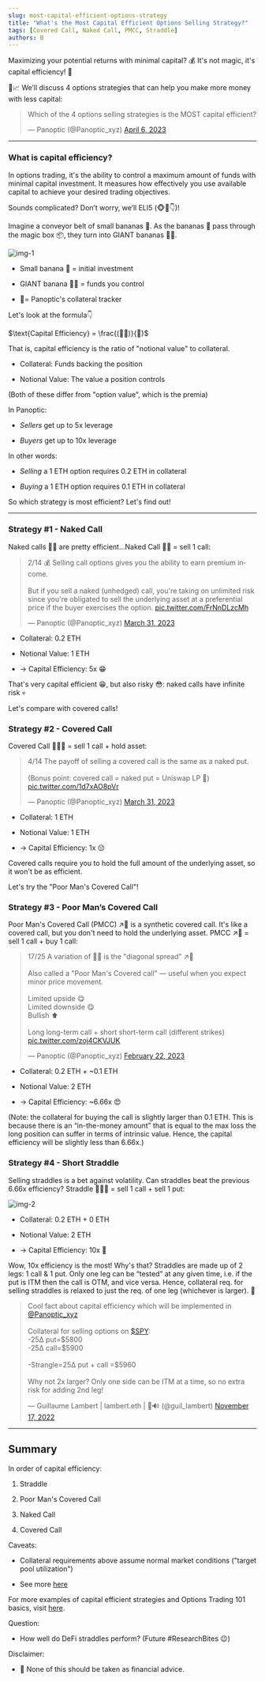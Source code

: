 ```yaml
---
slug: most-capital-efficient-options-strategy
title: "What's the Most Capital Efficient Options Selling Strategy?"
tags: [Covered Call, Naked Call, PMCC, Straddle]
authors: B
---
```

Maximizing your potential returns with minimal capital? 💰 It's not magic, it's capital efficiency! 🔮

💪📈 We’ll discuss 4 options strategies that can help you make more money with less capital:

<blockquote class="twitter-tweet" data-conversation="none"><p lang="en" dir="ltr">Which of the 4 options selling strategies is the MOST capital efficient?</p>&mdash; Panoptic (@Panoptic_xyz) <a href="https://twitter.com/Panoptic_xyz/status/1643767225642532864?ref_src=twsrc%5Etfw">April 6, 2023</a></blockquote> <script async src="https://platform.twitter.com/widgets.js" charset="utf-8"></script>

<!--truncate-->

----------

### What is capital efficiency?

In options trading, it's the ability to control a maximum amount of funds with minimal capital investment. It measures how effectively you use available capital to achieve your desired trading objectives.

Sounds complicated? Don’t worry, we’ll ELI5 (🐵👑👇)!

Imagine a conveyor belt of small bananas 🍌. As the bananas 🍌 pass through the magic box 📦, they turn into GIANT bananas 💉🍌.

![img-1](./img-1.gif)

-   Small banana 🍌 = initial investment
    
-   GIANT banana 💉🍌 = funds you control
    
-   💉= Panoptic's collateral tracker
    

Let's look at the formula👇
 
$\text{Capital Efficiency} = \frac{(💉🍌)}{🍌}$

That is, capital efficiency is the ratio of "notional value" to collateral.

-   Collateral: Funds backing the position
    
-   Notional Value: The value a position controls
    

(Both of these differ from "option value", which is the premia)

In Panoptic:

-   _Sellers_ get up to 5x leverage
    
-   _Buyers_ get up to 10x leverage
    

In other words:

-   _Selling_ a 1 ETH option requires 0.2 ETH in collateral
    
-   _Buying_ a 1 ETH option requires 0.1 ETH in collateral
    

So which strategy is most efficient? Let's find out!

----------

### Strategy #1 - Naked Call

Naked calls 🙈📞 are pretty efficient...Naked Call 🙈📞 = sell 1 call:

<blockquote class="twitter-tweet" data-conversation="none"><p lang="en" dir="ltr">2/14 💰 Selling call options gives you the ability to earn premium income.<br/><br/>But if you sell a naked (unhedged) call, you&#39;re taking on unlimited risk since you&#39;re obligated to sell the underlying asset at a preferential price if the buyer exercises the option. <a href="https://t.co/FrNnDLzcMh">pic.twitter.com/FrNnDLzcMh</a></p>&mdash; Panoptic (@Panoptic_xyz) <a href="https://twitter.com/Panoptic_xyz/status/1641834029581492225?ref_src=twsrc%5Etfw">March 31, 2023</a></blockquote> <script async src="https://platform.twitter.com/widgets.js" charset="utf-8"></script>

-   Collateral: 0.2 ETH
    
-   Notional Value: 1 ETH
    
-   → Capital Efficiency: 5x 😁
    

That's very capital efficient 😁, but also risky 😳: naked calls have infinite risk 💀

Let's compare with covered calls!

### Strategy #2 - Covered Call

Covered Call 🛌🏻📞 = sell 1 call + hold asset:

<blockquote class="twitter-tweet" data-conversation="none"><p lang="en" dir="ltr">4/14 The payoff of selling a covered call is the same as a naked put.<br/><br/>(Bonus point: covered call = naked put = Uniswap LP 🤯) <a href="https://t.co/1d7xAO8pVr">pic.twitter.com/1d7xAO8pVr</a></p>&mdash; Panoptic (@Panoptic_xyz) <a href="https://twitter.com/Panoptic_xyz/status/1641834042512543745?ref_src=twsrc%5Etfw">March 31, 2023</a></blockquote> <script async src="https://platform.twitter.com/widgets.js" charset="utf-8"></script>

-   Collateral: 1 ETH
    
-   Notional Value: 1 ETH
    
-   → Capital Efficiency: 1x 😔
    

Covered calls require you to hold the full amount of the underlying asset, so it won't be as efficient.

Let's try the "Poor Man's Covered Call"!

### Strategy #3 - Poor Man’s Covered Call

Poor Man's Covered Call (PMCC) ↗️🧈 is a synthetic covered call. It's like a covered call, but you don't need to hold the underlying asset. PMCC ↗️🧈 = sell 1 call + buy 1 call:

<blockquote class="twitter-tweet" data-conversation="none"><p lang="en" dir="ltr">17/25 A variation of 📅🧈 is the &quot;diagonal spread&quot; ↗️🧈<br/><br/>Also called a &quot;Poor Man&#39;s Covered call&quot; — useful when you expect minor price movement.<br/><br/>Limited upside 😋<br/>Limited downside 😋<br/>Bullish ⬆️<br/><br/>Long long-term call + short short-term call (different strikes) <a href="https://t.co/zoj4CKVJUK">pic.twitter.com/zoj4CKVJUK</a></p>&mdash; Panoptic (@Panoptic_xyz) <a href="https://twitter.com/Panoptic_xyz/status/1628530324262223872?ref_src=twsrc%5Etfw">February 22, 2023</a></blockquote> <script async src="https://platform.twitter.com/widgets.js" charset="utf-8"></script>

-   Collateral: 0.2 ETH + ~0.1 ETH
    
-   Notional Value: 2 ETH
    
-   → Capital Efficiency: ~6.66x 😍
    

(Note: the collateral for buying the call is slightly larger than 0.1 ETH. This is because there is an “in-the-money amount” that is equal to the max loss the long position can suffer in terms of intrinsic value. Hence, the capital efficiency will be slightly less than 6.66x.)

### Strategy #4 - Short Straddle

Selling straddles is a bet against volatility. Can straddles beat the previous 6.66x efficiency? Straddle 🤸🏽‍♂️ = sell 1 call + sell 1 put:

![img-2](./img-2.png)

-   Collateral: 0.2 ETH + 0 ETH
    
-   Notional Value: 2 ETH
    
-   → Capital Efficiency: 10x 🤪
    

Wow, 10x efficiency is the most! Why's that? Straddles are made up of 2 legs: 1 call & 1 put. Only one leg can be “tested” at any given time, i.e. if the put is ITM then the call is OTM, and vice versa. Hence, collateral req. for selling straddles is relaxed to just the req. of one leg (whichever is larger). 🤯

<blockquote class="twitter-tweet" data-conversation="none"><p lang="en" dir="ltr">Cool fact about capital efficiency which will be implemented in <a href="https://twitter.com/Panoptic_xyz?ref_src=twsrc%5Etfw">@Panoptic_xyz</a><br/><br/>Collateral for selling options on <a href="https://twitter.com/search?q=%24SPY&amp;src=ctag&amp;ref_src=twsrc%5Etfw">$SPY</a>: <br/>-25∆ put=$5800 <br/>-25∆ call=$5900<br/><br/>-Strangle=25∆ put + call =$5960<br/><br/>Why not 2x larger? Only one side can be ITM at a time, so no extra risk for adding 2nd leg!</p>&mdash; Guillaume Lambert | lambert.eth | 🦇🔊 (@guil_lambert) <a href="https://twitter.com/guil_lambert/status/1593370796650545153?ref_src=twsrc%5Etfw">November 17, 2022</a></blockquote> <script async src="https://platform.twitter.com/widgets.js" charset="utf-8"></script>

----------

## Summary

In order of capital efficiency:

1.  Straddle
    
2.  Poor Man's Covered Call
    
3.  Naked Call
    
4.  Covered Call
    

Caveats:

-   Collateral requirements above assume normal market conditions ("target pool utilization")
    
-   See more [here](https://docs.panoptic.xyz/docs/panoptic-protocol/buying-power)
    

For more examples of capital efficient strategies and Options Trading 101 basics, visit [here](https://docs.panoptic.xyz/docs/trading/capital-efficiency).

Question:

-   How well do DeFi straddles perform? (Future #ResearchBites 😉)
    

Disclaimer:

-   📢 None of this should be taken as financial advice.